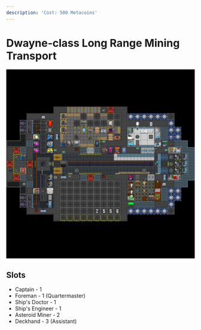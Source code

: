 ```yaml
---
description: 'Cost: 500 Metacoins'
---
```


# Dwayne-class Long Range Mining Transport

![](<../.gitbook/assets/image (18).png>)

## Slots

* Captain - 1
* Foreman - 1 (Quartermaster)
* Ship's Doctor - 1
* Ship's Engineer - 1&#x20;
* Asteroid Miner - 2
* Deckhand - 3 (Assistant)
